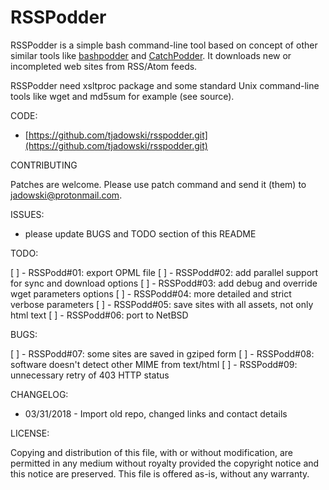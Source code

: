 # RSSPodder

RSSPodder is a simple bash command-line tool based on concept of other similar
tools like [bashpodder](http://lincgeek.org/bashpodder) and
[CatchPodder](https://github.com/tjadowski/catchpodder.git). It downloads new or
incompleted web sites from RSS/Atom feeds.

RSSPodder need xsltproc package and some standard Unix command-line tools like
wget and md5sum for example (see source).

CODE:

- [https://github.com/tjadowski/rsspodder.git](https://github.com/tjadowski/rsspodder.git)

CONTRIBUTING

Patches are welcome. Please use patch command and send it (them) to [jadowski@protonmail.com](mailto:jadowski@protonmail.com).

ISSUES:

- please update BUGS and TODO section of this README

TODO:

[ ] - RSSPodd#01: export OPML file
[ ] - RSSPodd#02: add parallel support for sync and download options
[ ] - RSSPodd#03: add debug and override wget parameters options
[ ] - RSSPodd#04: more detailed and strict verbose parameters
[ ] - RSSPodd#05: save sites with all assets, not only html text
[ ] - RSSPodd#06: port to NetBSD

BUGS:

[ ] - RSSPodd#07: some sites are saved in gziped form
[ ] - RSSPodd#08: software doesn't detect other MIME from text/html
[ ] - RSSPodd#09: unnecessary retry of 403 HTTP status

CHANGELOG:

- 03/31/2018 - Import old repo, changed links and contact details
 
LICENSE:

 Copying and distribution of this file, with or without modification,
 are permitted in any medium without royalty provided the copyright
 notice and this notice are preserved.  This file is offered as-is,
 without any warranty.
